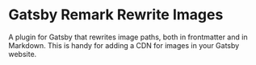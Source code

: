 # Gatsby Remark Rewrite Images

A plugin for Gatsby that rewrites image paths, both in frontmatter and in Markdown.
This is handy for adding a CDN for images in your Gatsby website.
